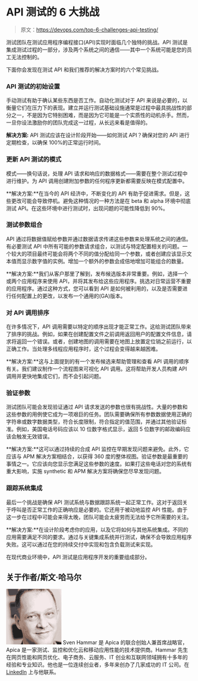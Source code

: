 # API 测试的 6 大挑战

> 原文：<https://devops.com/top-6-challenges-api-testing/>

测试团队在测试应用程序编程接口(API)实现时面临几个独特的挑战。API 测试是集成测试过程的一部分，涉及两个系统之间的通信——其中一个系统可能是您的员工无法控制的。

下面你会发现在测试 API 和我们推荐的解决方案时的六个常见挑战。

### **API 测试的初始设置**

手动测试有助于确认某些东西是否工作。自动化测试对于 API 来说是必要的，以衡量它们在压力下的表现。建立并运行测试基础设施通常是过程中最具挑战性的部分之一，不是因为它特别困难，而是因为它可能是一个实质性的动机杀手。然而，一旦你设法激励你的团队完成这一过程，从长远来看是值得的。

**解决方案:** API 测试应该在设计阶段开始——如何测试 API？确保对您的 API 进行定期检查，以确保 100%的正常运行时间。

### **更新 API 测试的模式**

模式——换句话说，处理 API 请求和响应的数据格式——需要在整个测试过程中进行维护。为 API 调用创建附加参数的任何程序更新都需要反映在模式配置中。

**解决方案:**在当今的 API 经济中，不断变化的 API 有助于促进需求。但是，这些更改可能会导致停机。避免这种情况的一种方法是在 beta 和 alpha 环境中彻底测试 API。在这些环境中进行测试时，出现问题的可能性降低到 90%。

### **测试参数组合**

API 通过将数据值赋给参数并通过数据请求传递这些参数来处理系统之间的通信。有必要测试 API 中所有可能的参数请求组合，以测试与特定配置相关的问题。一个较大的项目最终可能会将两个不同的值分配给同一个参数，或者创建应该显示文本值而显示数字值的实例。增加一个额外的参数会成倍地增加可能组合的数量。

**解决方案:**我们从客户那里了解到，发布候选版本非常重要。例如，选择一个或两个应用程序来使用 API，并将其发布给这些应用程序。挑选对日常运营不重要的应用程序。通过这种方式，您可以看到 API 是如何被利用的，以及是否需要进行任何配置上的更改，以发布一个通用的(GA)版本。

### **对 API 调用排序**

在许多情况下，API 调用需要以特定的顺序出现才能正常工作。这给测试团队带来了排序的挑战。例如，如果在创建配置文件之前调用返回用户的配置文件信息，请求将返回一个错误。或者，创建地图的调用需要在地图上放置定位销之前运行，以正确工作。当处理多线程应用程序时，这个过程会变得越来越困难。

**解决方案:**这与上面提到的有一个发布候选来帮助管理和查看 API 调用的顺序有关。我们建议制作一个流程图来可视化 API 调用。这将帮助开发人员构建 API 调用并更快地集成它们，而不会引起问题。

### **验证参数**

测试团队可能会发现验证通过 API 请求发送的参数也很有挑战性。大量的参数和这些参数的用例使它成为一项艰巨的任务。团队需要确保所有参数数据使用正确的字符串或数字数据类型，符合长度限制，符合指定的值范围，并通过其他验证标准。例如，美国电话号码应该以 10 位数字格式显示，返回 5 位数字的邮政编码应该会触发无效错误。

**解决方案:**这可以通过持续的合成 API 监控在早期发现问题来避免。此外，它应该与 APM 解决方案相结合，以获得 360 度的整体视图。验证参数是最重要的事情之一。它应该向您显示您满足这些参数的速度。如果打这些电话对您的系统有重大影响，实施 synthetic 和 APM 解决方案将确保您尽早发现问题。

### **跟踪系统集成**

最后一个挑战是确保 API 测试系统与数据跟踪系统一起正常工作。这对于返回关于呼叫是否正常工作的正确响应是必要的。它还用于被动地监控 API 性能。由于这一步在过程中可能会来得太晚，团队可能会太疲劳而无法给予它所需要的关注。

**解决方案:**在设计阶段考虑你的应用，以及它将如何与其他系统集成。不同的应用需要满足不同的要求。通过与关键集成系统并行测试，确保不会导致应用程序失败。这可以通过在您的持续交付中实现和包含负载测试来实现。

在现代商业环境中，API 测试是应用程序开发的重要组成部分。

## 关于作者/斯文·哈马尔

![](img/de8deb85575533a8eae8b97d15a1ca82.png) Sven Hammar 是 Apica 的联合创始人兼首席战略官，Apica 是一家测试、监控和优化云和移动应用性能的技术提供商。Hammar 先生在网页性能和网页优化、电子商务、云服务、IT 创业和互联网领域拥有十多年的经验和专业知识。他也是一位连续创业者，多年来创办了几家成功的 IT 公司。在 [LinkedIn](https://www.linkedin.com/in/sven-hammar-03058/) 上与他联系。